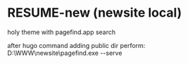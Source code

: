 # RESUME-new (newsite local)
holy theme with pagefind.app search

after hugo command adding public dir perform:
D:\WWW\newsite\pagefind.exe --serve
